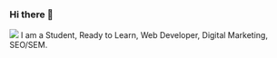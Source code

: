 ### Hi there 👋
<img src="https://img.techpowerup.org/200713/ezgif-com-video-to-gif.gif">
      I am a Student,
	            Ready to Learn,
				Web Developer,
				Digital Marketing,
				SEO/SEM.
